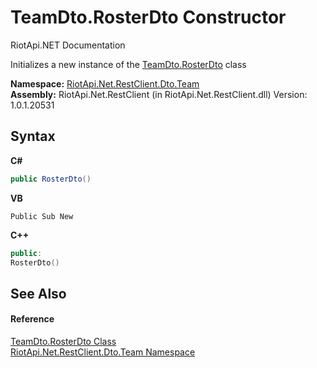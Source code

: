 # TeamDto.RosterDto Constructor 
RiotApi.NET Documentation 

Initializes a new instance of the <a href="0a64924d-a571-ff68-1fcc-e1701b7dc5ef">TeamDto.RosterDto</a> class

**Namespace:**&nbsp;<a href="744a30f7-23c0-2c94-a458-a0b4d260bb19">RiotApi.Net.RestClient.Dto.Team</a><br />**Assembly:**&nbsp;RiotApi.Net.RestClient (in RiotApi.Net.RestClient.dll) Version: 1.0.1.20531

## Syntax

**C#**<br />
``` C#
public RosterDto()
```

**VB**<br />
``` VB
Public Sub New
```

**C++**<br />
``` C++
public:
RosterDto()
```


## See Also


#### Reference
<a href="0a64924d-a571-ff68-1fcc-e1701b7dc5ef">TeamDto.RosterDto Class</a><br /><a href="744a30f7-23c0-2c94-a458-a0b4d260bb19">RiotApi.Net.RestClient.Dto.Team Namespace</a><br />